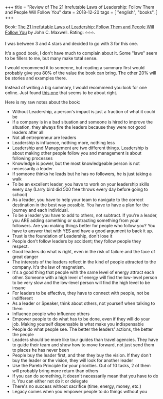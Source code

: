 +++
title = "Review of The 21 Irrefutable Laws of Leadership: Follow Them and People Will Follow You"
date = 2018-12-20
tags = [
    "english",
    "books",
]
+++

Book: [The 21 Irrefutable Laws of Leadership: Follow Them and People Will Follow You](https://www.goodreads.com/book/show/815716) by John C. Maxwell. Rating: ⭐️⭐️⭐️.

I was between 3 and 4 stars and decided to go with 3 for this one.

It's a good book, I don't have much to complain about it. Some "laws" seem to be fillers to me, but many make total sense.

I would recommend it to someone, but reading a summary first would probably give you 80% of the value the book can bring. The other 20% will be stories and examples there.

Instead of writing a big summary, I would recommend you look for one online. Just found [this one](https://readingraphics.com/book-summary-the-21-irrefutable-laws-of-leadership/) that seems to be about right.

Here is my raw notes about the book:

- Without Leadership, a person's impact is just a fraction of what it could be
- If a company is in a bad situation and someone is hired to improve the situation, they always fire the leaders because they were not good leaders after all
- Not all entrepreneur are leaders
- Leadership is influence, nothing more, nothing less
- Leadership and Management are two different things. Leadership is about making other people follow you and management is about following processes
- Knowledge is power, but the most knowledgeable person is not necessarily a leader
- If someone thinks he leads but he has no followers, he is just taking a walk
- To be an excellent leader, you have to work on your leadership skills every day (Larry bird did 500 free throws every day before going to school)
- As a leader, you have to help your team to navigate to the correct destination in the best way possible. You have to have a plan for the journey and each individual.
- To be a leader you have to add to others, not subtract. If you're a leader, you ARE adding something or subtracting something from your followers. Are you making things better for people who follow you? You have to answer that with YES and have a good argument to back it up.
- Trust is the foundation of Leadership, don't lose it
- People don't follow leaders by accident; they follow people they respect.
- Good leaders do what is right, even in the risk of failure and the face of great danger
- The interests of the leaders reflect in the kind of people attracted to the company. It's the law of magnetism.
- It's a good thing that people with the same level of energy attract each other. Someone with a high level of energy will find the low-level person to be very slow and the low-level person will find the high level to be insane
- For leaders to be effective, they have to connect with people, not be indifferent
- As a leader or Speaker, think about others, not yourself when talking to them
- Influence people who influence others
- Empower people to do what has to be done, even if they will do your job. Making yourself dispensable is what make you indispensable
- People do what people see. The better the leaders' actions, the better the people
- Leaders should be more like tour guides than travel agencies. They have to guide their team and show how to move forward, not just send them to places he has never been
- People buy the leader first, and then they buy the vision. If they don't buy the leader or the vision, they will look for another leader
- Use the Pareto Principle for your priorities. Out of 10 tasks, 2 of them will probably bring more return than others
- If you can do something, it doesn't necessarily mean that you have to do it. You can either not do it or delegate
- There's no success without sacrifice (time, energy, money, etc.)
- Legacy comes when you empower people to do things without you
